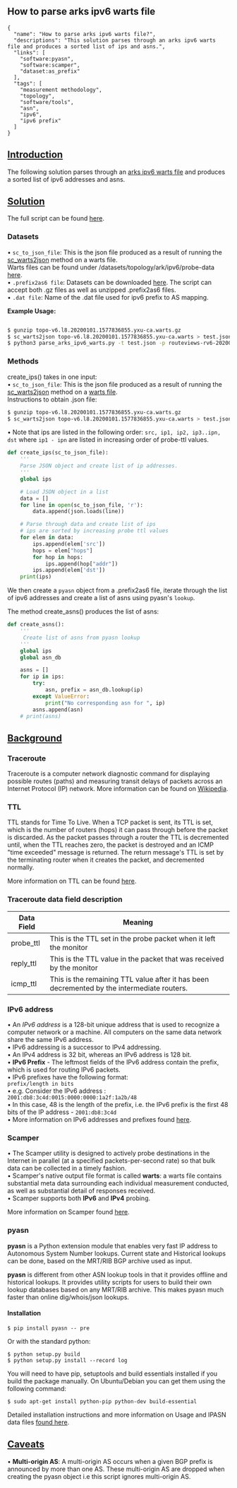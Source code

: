 
## How to parse arks ipv6 warts file
~~~
{
  "name": "How to parse arks ipv6 warts file?",
  "descriptions": "This solution parses through an arks ipv6 warts file and produces a sorted list of ips and asns.",
  "links": [
    "software:pyasn",
    "software:scamper",
    "dataset:as_prefix"
  ],
  "tags": [
    "measurement methodology",
    "topology",
    "software/tools",
    "asn",
    "ipv6",
    "ipv6 prefix"
  ]
}
~~~


## <ins> Introduction </ins>

The following solution parses through an [arks ipv6 warts file](https://www.caida.org/data/request_user_info_forms/ark.xml ) and produces a sorted list of ipv6 addresses and asns. 


## <ins> Solution </ins>

The full script can be found [here]( https://github.com/CAIDA/catalog-data/blob/how_to_parse_arks_ipv6_warts_file/sources/recipe/how_to_parse_arks_ipv6_warts_file/parse_arks_ipv6_warts.py ).

### Datasets
• `sc_to_json_file`: This is the json file produced as a result of running the [sc_warts2json](https://www.caida.org/tools/measurement/scamper/man/sc_warts2json.1.pdf) method on a warts file. \
Warts files can be found under /datasets/topology/ark/ipv6/probe-data [here](  https://www.caida.org/data/request_user_info_forms/ark.xml ). \
• `.prefix2as6 file`: Datasets can be downloaded [here]( https://www.caida.org/data/routing/routeviews-prefix2as.xml ). The script can accept both .gz files as well as unzipped .prefix2as6 files. \
• `.dat file`: Name of the .dat file used for ipv6 prefix to AS mapping. 

**Example Usage:** 
~~~bash 

$ gunzip topo-v6.l8.20200101.1577836855.yxu-ca.warts.gz
$ sc_warts2json topo-v6.l8.20200101.1577836855.yxu-ca.warts > test.json 
$ python3 parse_arks_ipv6_warts.py -t test.json -p routeviews-rv6-20200101-1200.pfx2as.gz -d test.dat
~~~

### Methods  
create_ips() takes in one input: \
• `sc_to_json_file`: This is the json file produced as a result of running the [sc_warts2json](https://www.caida.org/tools/measurement/scamper/man/sc_warts2json.1.pdf) method on a [warts file]( https://www.caida.org/data/request_user_info_forms/ark.xml).\
Instructions to obtain .json file: 

~~~bash
$ gunzip topo-v6.l8.20200101.1577836855.yxu-ca.warts.gz
$ sc_warts2json topo-v6.l8.20200101.1577836855.yxu-ca.warts > test.json 
~~~
    
    
• Note that ips are listed in the following order: `src, ip1, ip2, ip3..ipn, dst` 
where `ip1 - ipn` are listed in increasing order of probe-ttl values. 

~~~python
def create_ips(sc_to_json_file):
    '''
    Parse JSON object and create list of ip addresses. 
    '''
    global ips

    # Load JSON object in a list 
    data = []
    for line in open(sc_to_json_file, 'r'):
        data.append(json.loads(line)) 

    # Parse through data and create list of ips
    # ips are sorted by increasing probe ttl values 
    for elem in data:
        ips.append(elem['src'])
        hops = elem["hops"]
        for hop in hops:
            ips.append(hop["addr"])
        ips.append(elem['dst'])
    print(ips)
~~~
    
We then create a `pyasn` object from a .prefix2as6 file, iterate through the list of ipv6 addresses and create a list of asns using pyasn's `lookup`.  

The method create_asns() produces the list of asns:
~~~python
def create_asns():
    '''
     Create list of asns from pyasn lookup
    '''
    global ips
    global asn_db 

    asns = []
    for ip in ips:
        try:
            asn, prefix = asn_db.lookup(ip)
        except ValueError:
            print("No corresponding asn for ", ip)
        asns.append(asn)
    # print(asns)

~~~

## <ins> Background </ins> 

### Traceroute 
Traceroute is a computer network diagnostic command for displaying possible routes (paths) and measuring transit delays of packets across an Internet Protocol (IP) network.
More information can be found on [Wikipedia](https://en.wikipedia.org/wiki/Traceroute). 

### TTL 
TTL stands for Time To Live. When a TCP packet is sent, its TTL is set, which is the number of routers (hops) it can pass through before the packet is discarded. As the packet passes through a router the TTL is decremented until, when the TTL reaches zero, the packet is destroyed and an ICMP "time exceeded" message is returned. The return message's TTL is set by the terminating router when it creates the packet, and decremented normally.

More information on TTL can be found [here]( http://users.cs.cf.ac.uk/Dave.Marshall/Internet/node77.html ). 


### Traceroute data field description 

| Data Field       |   Meaning                                                                                        |
| -------------    | -----------------------------------------------------------------------------------------------  |
| probe_ttl        | This is the TTL set in the probe packet when it left the monitor                                 |
| reply_ttl        | This is the TTL value in the packet that was received by the monitor                             |                                          | icmp_ttl         | This is the remaining TTL value after it has been decremented by the intermediate routers.       |
|  icmp_ttl        | This is the remaining TTL value after it has been decremented by the intermediate routers.       | 


### IPv6 address 
• An *IPv6 address* is a 128-bit unique address that is used to recognize a computer network or a machine. All computers on the same data network share the same IPv6 address.\
• IPv6 addressing is a successor to IPv4 addressing. \
• An IPv4 address is 32 bit, whereas an IPv6 address is 128 bit. \
• **IPv6 Prefix** - The leftmost fields of the IPv6 address contain the prefix, which is used for routing IPv6 packets. \
• IPv6 prefixes have the following format:\
`prefix/length in bits` \
• e.g. Consider the IPv6 address : `2001:db8:3c4d:0015:0000:0000:1a2f:1a2b/48` \
• In this case, 48 is the length of the prefix, i.e. the IPv6 prefix is the first 48 bits of the IP address - `2001:db8:3c4d` \
• More information on IPv6 addresses and prefixes found [here]( https://docs.oracle.com/cd/E19253-01/816-4554/6maoq01nv/index.html ).


### Scamper 

• The Scamper utility is designed to actively probe destinations in the Internet in parallel (at a specified packets-per-second rate) so that bulk data can be collected in a timely fashion.\
• Scamper's native output file format is called **warts**: a warts file contains substantial meta data surrounding each individual measurement conducted, as well as substantial detail of responses received. \
• Scamper supports both **IPv6** and **IPv4** probing. 

More information on Scamper found [here]( https://www.caida.org/tools/measurement/scamper/
 ).

### pyasn 
**pyasn** is a Python extension module that enables very fast IP address to Autonomous System Number lookups. Current state and Historical lookups can be done, based on the MRT/RIB BGP archive used as input. 

**pyasn** is different from other ASN lookup tools in that it provides offline and historical lookups. It provides utility scripts for users to build their own lookup databases based on any MRT/RIB archive. This makes pyasn much faster than online dig/whois/json lookups.

#### Installation 
~~~
$ pip install pyasn -- pre
~~~
Or with the standard python:
~~~
$ python setup.py build
$ python setup.py install --record log
~~~
You will need to have pip, setuptools and build essentials installed if you build the package manually. On Ubuntu/Debian you can get them using the following command:

~~~
$ sudo apt-get install python-pip python-dev build-essential
~~~
Detailed installation instructions and more information on Usage and IPASN data files [found here]( https://github.com/hadiasghari/pyasn ).



## <ins> Caveats </ins> 
• **Multi-origin AS**: A multi-origin AS occurs when a given BGP prefix is announced by more than one AS. These multi-origin AS are dropped when creating the pyasn object i.e this script ignores multi-origin AS. 

